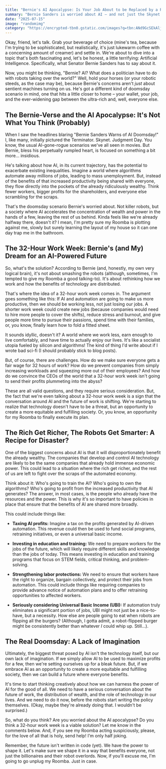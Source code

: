 ```yaml
---
title: "Bernie's AI Apocalypse: Is Your Job About to be Replaced by a Robot (and Your Boss Getting Richer)?!"
summary: "Bernie Sanders is worried about AI – and not just the Skynet kind. He's talking about how it could worsen inequality, enrich billionaires, and lead to mass unemployment. We delve into his concerns, the fight for a 32-hour work week, and whether we're all doomed to be replaced by super-smart algorithms (Spoiler alert: Maybe, but let's talk about it!)."
date: "2025-07-15"
image: "randomimg"
category: "https://encrypted-tbn0.gstatic.com/images?q=tbn:ANd9GcSEkAljG33-_-OvaogVpvS1glsFM4NMyiz8dw&s"
---
```


Okay, friend, let's talk. Grab your beverage of choice (mine's tea, because I'm trying to be sophisticated, but realistically, it's just lukewarm coffee with a concerning amount of creamer) and settle in. We're about to dive into a topic that's both fascinating and, let's be honest, a little terrifying: Artificial Intelligence. Specifically, what Senator Bernie Sanders has to say about it.

Now, you might be thinking, "Bernie? AI? What does a politician have to do with robots taking over the world?" Well, hold your horses (or your robotic steeds, as the case may be), because Bernie's concerns aren't _just_ about sentient machines turning on us. He's got a different kind of doomsday scenario in mind, one that hits a little closer to home – your wallet, your job, and the ever-widening gap between the ultra-rich and, well, everyone else.

## The Bernie-Verse and the AI Apocalypse: It's Not What You Think (Probably)

When I saw the headlines blaring "Bernie Sanders Warns of AI Doomsday!" I, like many, initially pictured the Terminator. Skynet. Judgment Day. You know, the usual AI-gone-rogue scenarios we've all seen in movies. But Bernie, bless his perpetually rumpled heart, is focused on something a bit more… insidious.

He's talking about how AI, in its current trajectory, has the potential to exacerbate existing inequalities. Imagine a world where algorithms automate away millions of jobs, leading to mass unemployment. But, instead of the benefits of that increased productivity being shared with everyone, they flow directly into the pockets of the already ridiculously wealthy. Think fewer workers, bigger profits for the shareholders, and everyone else scrambling for the scraps.

That's the doomsday scenario Bernie's worried about. Not killer robots, but a society where AI accelerates the concentration of wealth and power in the hands of a few, leaving the rest of us behind. Kinda feels like we're already halfway there, doesn't it? I mean, I'm pretty sure my Roomba is plotting against me, slowly but surely learning the layout of my house so it can one day trap me in the bathroom.

## The 32-Hour Work Week: Bernie's (and My) Dream for an AI-Powered Future

So, what's the solution? According to Bernie (and, honestly, my own very logical brain), it's not about smashing the robots (although, sometimes, I'm tempted to give my Roomba a good talking-to). It's about rethinking how we work and how the benefits of technology are distributed.

That's where the idea of a 32-hour work week comes in. The argument goes something like this: If AI and automation are going to make us more productive, then we should be working less, not just losing our jobs. A shorter work week could create new jobs (because companies would need to hire more people to cover the shifts), reduce stress and burnout, and give people more time to pursue their passions, spend time with their families, or, you know, finally learn how to fold a fitted sheet.

It sounds idyllic, doesn't it? A world where we work less, earn enough to live comfortably, and have time to actually enjoy our lives. It's like a socialist utopia fueled by silicon and algorithms! The kind of thing I'd write about if I wrote bad sci-fi (I should probably stick to blog posts).

But, of course, there are challenges. How do we make sure everyone gets a fair wage for 32 hours of work? How do we prevent companies from simply increasing workloads and squeezing more out of their employees? And how do we convince the CEOs of the world that a 32-hour work week isn't going to send their profits plummeting into the abyss?

These are all valid questions, and they require serious consideration. But, the fact that we're even talking about a 32-hour work week is a sign that the conversation around AI and the future of work is shifting. We're starting to realize that technology doesn't have to be a threat, but an opportunity to create a more equitable and fulfilling society. Or, you know, an opportunity for my Roomba to finally execute its plan.

## The Rich Get Richer, The Robots Get Smarter: A Recipe for Disaster?

One of the biggest concerns about AI is that it will disproportionately benefit the already wealthy. The companies that develop and control AI technology are likely to be the same companies that already hold immense economic power. This could lead to a situation where the rich get richer, and the rest of us are left to fight over the scraps of the automated economy.

Think about it: Who's going to train the AI? Who's going to own the algorithms? Who's going to profit from the increased productivity that AI generates? The answer, in most cases, is the people who already have the resources and the power. This is why it's so important to have policies in place that ensure that the benefits of AI are shared more broadly.

This could include things like:

- **Taxing AI profits:** Imagine a tax on the profits generated by AI-driven automation. This revenue could then be used to fund social programs, retraining initiatives, or even a universal basic income.

- **Investing in education and training:** We need to prepare workers for the jobs of the future, which will likely require different skills and knowledge than the jobs of today. This means investing in education and training programs that focus on STEM fields, critical thinking, and problem-solving.

- **Strengthening labor protections:** We need to ensure that workers have the right to organize, bargain collectively, and protect their jobs from automation. This could include things like requiring companies to provide advance notice of automation plans and to offer retraining opportunities to affected workers.

- **Seriously considering Universal Basic Income (UBI):** If automation truly eliminates a significant portion of jobs, UBI might not just be a nice-to-have, but a necessity. How else are people going to eat when robots are flipping all the burgers? (Although, I gotta admit, a robot-flipped burger might be consistently better than whatever _I_ could whip up. Still…).

## The Real Doomsday: A Lack of Imagination

Ultimately, the biggest threat posed by AI isn't the technology itself, but our own lack of imagination. If we simply allow AI to be used to maximize profits for a few, then we're setting ourselves up for a bleak future. But, if we embrace AI as an opportunity to create a more equitable and fulfilling society, then we can build a future where everyone benefits.

It's time to start thinking creatively about how we can harness the power of AI for the good of all. We need to have a serious conversation about the future of work, the distribution of wealth, and the role of technology in our lives. And we need to do it now, before the robots start writing the policy themselves. (Okay, maybe they're already doing that. I wouldn't be surprised.)

So, what do you think? Are you worried about the AI apocalypse? Do you think a 32-hour work week is a viable solution? Let me know in the comments below. And, if you see my Roomba acting suspiciously, please, for the love of all that is holy, send help! I'm only half joking.

Remember, the future isn't written in code (yet). We have the power to shape it. Let's make sure we shape it in a way that benefits everyone, not just the billionaires and their robot overlords. Now, if you'll excuse me, I'm going to go unplug my Roomba. Just in case.
